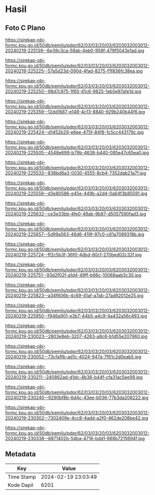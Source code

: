 # Hasil

## Foto C Plano

https://sirekap-obj-formc.kpu.go.id/50db/pemilu/pdpr/62/03/03/20/03/6203032003012-20240219-225139--6e39c3ca-59ab-4eb0-958f-479f5043e1ad.jpg

https://sirekap-obj-formc.kpu.go.id/50db/pemilu/pdpr/62/03/03/20/03/6203032003012-20240219-225225--57a5d23d-090d-4fad-8275-f1f836fc38ea.jpg

https://sirekap-obj-formc.kpu.go.id/50db/pemilu/pdpr/62/03/03/20/03/6203032003012-20240219-225250--98d7c975-1f65-41c6-9825-1eb5e97afe1d.jpg

https://sirekap-obj-formc.kpu.go.id/50db/pemilu/pdpr/62/03/03/20/03/6203032003012-20240219-225359--12dd1687-e148-4c13-8840-929b240b44f6.jpg

https://sirekap-obj-formc.kpu.go.id/50db/pemilu/pdpr/62/03/03/20/03/6203032003012-20240219-225424--d1452b29-e6ee-475f-84f8-1c5cc443179c.jpg

https://sirekap-obj-formc.kpu.go.id/50db/pemilu/pdpr/62/03/03/20/03/6203032003012-20240219-225505--4548e699-b79b-4638-b440-085e47c65ea0.jpg

https://sirekap-obj-formc.kpu.go.id/50db/pemilu/pdpr/62/03/03/20/03/6203032003012-20240219-225533--838bd6a3-0030-4555-8cb4-7352dab21a7f.jpg

https://sirekap-obj-formc.kpu.go.id/50db/pemilu/pdpr/62/03/03/20/03/6203032003012-20240219-225559--d3e80586-e45e-449b-a2d4-0a64f3b85591.jpg

https://sirekap-obj-formc.kpu.go.id/50db/pemilu/pdpr/62/03/03/20/03/6203032003012-20240219-225632--ce3e33bb-4fe0-49ab-9b87-d5057590fad3.jpg

https://sirekap-obj-formc.kpu.go.id/50db/pemilu/pdpr/62/03/03/20/03/6203032003012-20240219-225657--5d99a563-46d6-419f-97c0-c61a7089318b.jpg

https://sirekap-obj-formc.kpu.go.id/50db/pemilu/pdpr/62/03/03/20/03/6203032003012-20240219-225724--ff2c5b3f-36f0-4dbd-80cf-270bed02c32f.jpg

https://sirekap-obj-formc.kpu.go.id/50db/pemilu/pdpr/62/03/03/20/03/6203032003012-20240219-225751--93d2f02f-a1d4-49ff-b66c-10068aab3c30.jpg

https://sirekap-obj-formc.kpu.go.id/50db/pemilu/pdpr/62/03/03/20/03/6203032003012-20240219-225823--a34f606b-4c69-41af-a7ab-27ad92012e25.jpg

https://sirekap-obj-formc.kpu.go.id/50db/pemilu/pdpr/62/03/03/20/03/6203032003012-20240219-225950--f946a901-e3b7-44b5-a4c9-4a432a56c493.jpg

https://sirekap-obj-formc.kpu.go.id/50db/pemilu/pdpr/62/03/03/20/03/6203032003012-20240219-230023--2803e8eb-3207-4263-a8c6-b1d55e207960.jpg

https://sirekap-obj-formc.kpu.go.id/50db/pemilu/pdpr/62/03/03/20/03/6203032003012-20240219-230052--73cfa1fb-ad1c-4024-947a-7f61c2d0eab5.jpg

https://sirekap-obj-formc.kpu.go.id/50db/pemilu/pdpr/62/03/03/20/03/6203032003012-20240219-230211--240862ad-d1dc-4b36-b44f-cfa31ac5ee99.jpg

https://sirekap-obj-formc.kpu.go.id/50db/pemilu/pdpr/62/03/03/20/03/6203032003012-20240219-230240--9290bf8b-6d4c-43ee-b036-77b3da206222.jpg

https://sirekap-obj-formc.kpu.go.id/50db/pemilu/pdpr/62/03/03/20/03/6203032003012-20240219-230302--7302409e-4cc8-4add-a2f0-462de208be42.jpg

https://sirekap-obj-formc.kpu.go.id/50db/pemilu/pdpr/62/03/03/20/03/6203032003012-20240219-230338--8871402b-54ba-4716-bdd1-668b7215694f.jpg


## Metadata

| Key        | Value               |
| ---------- | ------------------- |
| Time Stamp | 2024-02-19 23:03:49 |
| Kode Dapil | 6201                |



